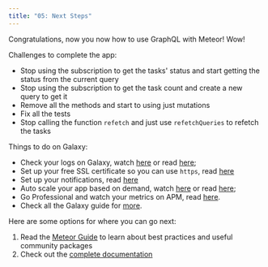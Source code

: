 ```yaml
---
title: "05: Next Steps"
---
```


Congratulations, now you now how to use GraphQL with Meteor! Wow!

Challenges to complete the app:
- Stop using the subscription to get the tasks' status and start getting the status from the current query
- Stop using the subscription to get the task count and create a new query to get it
- Remove all the methods and start to using just mutations
- Fix all the tests
- Stop calling the function `refetch` and just use `refetchQueries` to refetch the tasks

Things to do on Galaxy:
- Check your logs on Galaxy, watch [here](https://www.youtube.com/watch?v=WPYyHeWM21Q) or read [here](https://cloud-guide.meteor.com/logs.html);
- Set up your free SSL certificate so you can use `https`, read [here](https://cloud-guide.meteor.com/encryption.html)
- Set up your notifications, read [here](https://cloud-guide.meteor.com/notifications.html)
- Auto scale your app based on demand, watch [here](https://www.youtube.com/watch?v=rwLoviLzG6s) or read [here](https://cloud-guide.meteor.com/triggers.html);
- Go Professional and watch your metrics on APM, read [here](https://cloud-guide.meteor.com/apm-getting-started.html).
- Check all the Galaxy guide for [more](https://cloud-guide.meteor.com/).

Here are some options for where you can go next:

1. Read the [Meteor Guide](https://guide.meteor.com/) to learn about best practices and useful community packages
2. Check out the [complete documentation](https://docs.meteor.com/)
